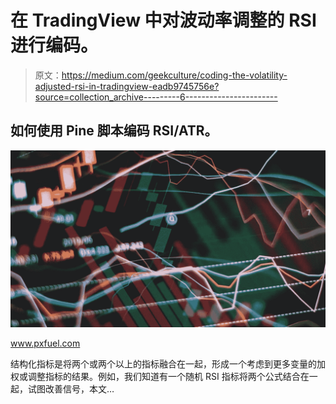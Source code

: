 # 在 TradingView 中对波动率调整的 RSI 进行编码。

> 原文：<https://medium.com/geekculture/coding-the-volatility-adjusted-rsi-in-tradingview-eadb9745756e?source=collection_archive---------6----------------------->

## 如何使用 Pine 脚本编码 RSI/ATR。

![](img/ad2206553208761c36239046d991b347.png)

www.pxfuel.com

结构化指标是将两个或两个以上的指标融合在一起，形成一个考虑到更多变量的加权或调整指标的结果。例如，我们知道有一个随机 RSI 指标将两个公式结合在一起，试图改善信号，本文…